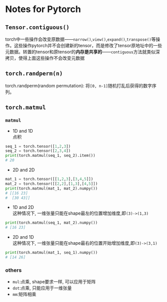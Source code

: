 # Notes for Pytorch

## `Tensor.contiguous()`

torch中一些操作会改变原数据——`narrow()`,`view()`,`expand()`,`transpose()`等操作。这些操作pytorch并不会创建新的tensor，而是修改了tensor原地址中的一些元数据。转置的tensor和原tensor的**内存是共享的**——`contiguous`方法就类似深拷贝，使得上面这些操作不会改变元数据

## `torch.randperm(n)`

torch.randperm(random permutation): 将`[0, n-1]`随机打乱后获得的数字序列。

## `torch.matmul`

### `matmul`
- 1D and 1D   
点积
```python
seq_1 = torch.tensor([1,2,3])
seq_2 = torch.tensor([2,3,4])
print(torch.matmul(seq_1, seq_2).item())
# 20
```
- 2D and 2D     
```python
mat_1 = torch.tensor([[1,2,3],[3,4,5]])
mat_2 = torch.tensor([[2,2],[1,3],[4,5]])
print(torch.matmul(mat_1, mat_2).numpy())
# [[16 23]
#  [30 43]]
```
- 1D and 2D     
这种情况下, 一维张量只能在shape最左的位置增加维度,即`(3)->(1,3)`
```python
print(torch.matmul(seq_1, mat_2).numpy())
# [16 23]
```
- 2D and 1D     
这种情况下, 一维张量只能在shape最右的位置开始增加维度,即`(3)->(3,1)`
```python
print(torch.matmul(mat_1, seq_1).numpy())
# [14 26]
```
### others

- `mul`:点乘, shape要求一样, 可以应用于矩阵
- `dot`:点乘, 只能应用于一维张量
- `mm`:矩阵相乘